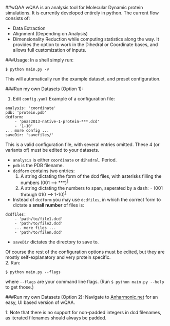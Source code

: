 ##wQAA
wQAA is an analysis tool for Molecular Dynamic protein simulations.  It is currently developed entirely in python.  The current flow consists of:
* Data Extraction
* Alignment (Depending on Analysis)
* Dimensionality Reduction
while computing statistics along the way.  It provides the option to work in the Dihedral or Coordinate bases, and allows full customization of inputs.

###Usage:
In a shell simply run:
```
$ python main.py -v
```
This will automatically run the example dataset, and preset configuration.

###Run my own Datasets (Option 1):
1. Edit `config.yaml`
Example of a configuration file:
```
analysis: 'coordinate'
pdb: 'protein.pdb'
dcdform:
    - 'pnas2013-native-1-protein-***.dcd'
    - '1-10'
... more config ...
saveDir: 'savefiles/'
```
This is a valid configuration file, with several entries omitted.  These 4 (or variants of) must be edited to your datasets.
* `analysis` is either `coordinate` or `dihedral`. Period.
* `pdb` is the PDB filename.
* `dcdform` contains two entries:
    1. A string dictating the form of the dcd files, with asterisks filling the numbers (001 --> ***)<sup>[1](#myfootnote1)</sup>
    2. A string dictating the numbers to span, seperated by a dash: `-` (001 through 010 --> 1-10)<sup>[1](#myfootnote1)</sup>
* Instead of `dcdform` you may use `dcdfiles`, in which the correct form to dictate a **small number** of files is:
```
dcdfiles:
    - 'path/to/file1.dcd'
    - 'path/to/file2.dcd'
    ... more files ...
    - 'path/to/filen.dcd'
```
* `saveDir` dictates the directory to save to.

Of course the rest of the configuration options must be edited, but they are mostly self-explanatory and very protein specific.  
2. Run:
```
$ python main.py --flags
```
where `--flags` are your command line flags. (Run `$ python main.py --help` to get those.)

###Run my own Datasets (Option 2):
Navigate to [Anharmonic.net](http://www.anharmonic.net) for an easy, UI based version of wQAA.

<a name="myfootnote1">1</a>: Note that there is no support for non-padded integers in dcd filenames, as iterated filenames should always be padded.
